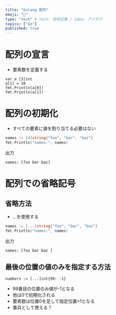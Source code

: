```yaml
---
title: "Golang 配列"
emoji: "📘"
type: "tech" # tech: 技術記事 / idea: アイデア
topics: ["Go"]
published: true
---
```


# 配列の宣言
- 要素数を定義する
```
var a [3]int
a[1] = 10
fmt.Println(a[0])
fmt.Println(a[1])
```

# 配列の初期化
- すべての要素に値を割り当てる必要はない
```go
names := [4]string{"foo", "bar", "baz"}
fmt.Println("names:", names)
```
出力
```
names: [foo bar baz]
```

# 配列での省略記号
## 省略方法
- ...を使用する
```go
names := [...]string{"foo", "bar", "baz"}
fmt.Println("names:", names)
```
出力
```
names: [foo bar baz ]
```

## 最後の位置の値のみを指定する方法
```
numbers := [...]int{99: -1}
```
- 99番目の位置のみ値が-1となる
- 他は0で初期化される
- 要素数は位置0を足して指定位置+1となる
- 番兵として使える？
